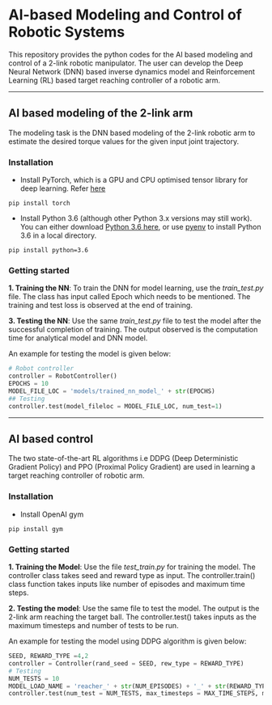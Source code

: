# AI-based Modeling and Control of Robotic Systems

This repository provides the python codes for the AI based modeling and control of a 2-link robotic manipulator.
The user can develop the Deep Neural Network (DNN) based inverse dynamics model and Reinforcement Learning (RL) based target reaching controller of a robotic arm. 
***

## AI based modeling of the 2-link arm
The modeling task is the DNN based modeling of the 2-link robotic arm to estimate the desired torque values for the given input joint trajectory.
### Installation
* Install PyTorch, which is a GPU and CPU optimised tensor library for deep learning. Refer [here](https://pytorch.org/docs/stable/index.html)

```
pip install torch
```
* Install Python 3.6 (although other Python 3.x versions may still work). You can either download [Python 3.6 here](https://www.python.org/downloads/), or use [pyenv](https://github.com/pyenv/pyenv) to install Python 3.6 in a local directory.
```
pip install python=3.6
```
### Getting started
**1. Training the NN**: To train the DNN for model learning, use the *train_test.py* file. The class has input called Epoch which needs to be mentioned.  The training and test loss is observed at the end of training.

**3. Testing the NN**: Use the same *train_test.py* file to test the model after the successful completion of training. The output observed is the computation time for analytical model and DNN model.

An example for testing the model is given below:
```python
# Robot controller
controller = RobotController()
EPOCHS = 10
MODEL_FILE_LOC = 'models/trained_nn_model_' + str(EPOCHS)
## Testing
controller.test(model_fileloc = MODEL_FILE_LOC, num_test=1)
```
***
## AI based control
The two state-of-the-art RL algorithms i.e  DDPG (Deep Deterministic Gradient Policy) and PPO (Proximal Policy Gradient) are used in learning a target reaching controller of robotic arm.
### Installation
* Install OpenAI gym
```
pip install gym
```
### Getting started
**1. Training the Model**: Use the file *test_train.py* for training the model. The controller class takes seed and reward type as input. The controller.train() class function takes inputs like number of episodes and maximum time steps.

**2. Testing the model**: Use the same file to test the model. The output is the 2-link arm reaching the target ball. The controller.test() takes inputs as the maximum timesteps and number of tests to be run.

An example for testing the model using DDPG algorithm is given below:
```python
SEED, REWARD_TYPE =4,2
controller = Controller(rand_seed = SEED, rew_type = REWARD_TYPE)
# Testing
NUM_TESTS = 10
MODEL_LOAD_NAME = 'reacher_' + str(NUM_EPISODES) + '_' + str(REWARD_TYPE)
controller.test(num_test = NUM_TESTS, max_timesteps = MAX_TIME_STEPS, model_name = MODEL_LOAD_NAME)
```
